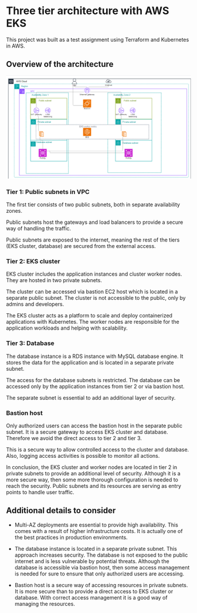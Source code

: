 # Three tier architecture with AWS EKS

This project was built as a test assignment using Terraform and Kubernetes in AWS.

## Overview of the architecture

![Architecture](./infra.png)

### Tier 1: Public subnets in VPC

The first tier consists of two public subnets, both in separate availability zones.

Public subnets host the gateways and load balancers to provide a secure way of handling the traffic.

Public subnets are exposed to the internet, meaning the rest of the tiers (EKS cluster, database) are secured from the external access.

### Tier 2: EKS cluster

EKS cluster includes the application instances and cluster worker nodes. They are hosted in two private subnets.

The cluster can be accessed via bastion EC2 host which is located in a separate public subnet. The cluster is not accessible to the public, only by admins and developers.

The EKS cluster acts as a platform to scale and deploy containerized applications with Kubernetes. The worker nodes are responsible for the application workloads and helping with scalability.

### Tier 3: Database

The database instance is a RDS instance with MySQL database engine. It stores the data for the application and is located in a separate private subnet.

The access for the database subnets is restricted. The database can be accessed only by the application instances from tier 2 or via bastion host.

The separate subnet is essential to add an additional layer of security.

### Bastion host

Only authorized users can access the bastion host in the separate public subnet. It is a secure gateway to access EKS cluster and database. Therefore we avoid the direct access to tier 2 and tier 3.

This is a secure way to allow controlled access to the cluster and database. Also, logging access activities is possible to monitor all actions.


In conclusion, the EKS cluster and worker nodes are located in tier 2 in private subnets to provide an additional level of security. Although it is a more secure way, then some more thorough configuration is needed to reach the security. Public subnets and its resources are serving as entry points to handle user traffic.

## Additional details to consider

* Multi-AZ deployments are essential to provide high availability. This comes with a result of higher infrastructure costs. It is actually one of the best practices in production environments.

* The database instance is located in a separate private subnet. This approach increases security. The database is not exposed to the public internet and is less vulnerable by potential threats. Although the database is accessible via bastion host, then some access management is needed for sure to ensure that only authorized users are accessing.

* Bastion host is a secure way of accessing resources in private subnets. It is more secure than to provide a direct access to EKS cluster or database. With correct access management it is a good way of managing the resources.